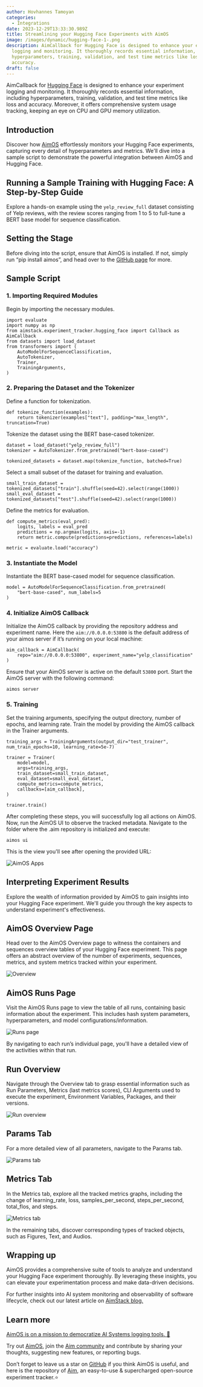 ```yaml
---
author: Hovhannes Tamoyan
categories:
  - Integrations
date: 2023-12-29T13:33:30.989Z
title: Streamlining your Hugging Face Experiments with AimOS
image: /images/dynamic/hugging-face-1-.png
description: AimCallback for Hugging Face is designed to enhance your experiment
  logging and monitoring. It thoroughly records essential information, including
  hyperparameters, training, validation, and test time metrics like loss and
  accuracy.
draft: false
---
```

AimCallback for [Hugging Face](https://huggingface.co/) is designed to enhance your experiment logging and monitoring. It thoroughly records essential information, including hyperparameters, training, validation, and test time metrics like loss and accuracy. Moreover, it offers comprehensive system usage tracking, keeping an eye on CPU and GPU memory utilization.

## Introduction

Discover how [AimOS](https://aimstack.io/blog/new-releases/aim-4-0-open-source-modular-observability-for-ai-systems) effortlessly monitors your Hugging Face experiments, capturing every detail of hyperparameters and metrics. We'll dive into a sample script to demonstrate the powerful integration between AimOS and Hugging Face.

## Running a Sample Training with Hugging Face: A Step-by-Step Guide

Explore a hands-on example using the `yelp_review_full` dataset consisting of Yelp reviews, with the review scores ranging from 1 to 5 to full-tune a BERT base model for sequence classification.



## Setting the Stage

Before diving into the script, ensure that AimOS is installed. If not, simply run “pip install aimos”, and head over to the [GitHub page](https://github.com/aimhubio/aimos) for more.

## Sample Script



### 1. Importing Required Modules

Begin by importing the necessary modules.

```
import evaluate
import numpy as np
from aimstack.experiment_tracker.hugging_face import Callback as AimCallback
from datasets import load_dataset
from transformers import (
    AutoModelForSequenceClassification,
    AutoTokenizer,
    Trainer,
    TrainingArguments,
)
```

### 2. Preparing the Dataset and the Tokenizer

Define a function for tokenization.

```
def tokenize_function(examples):
    return tokenizer(examples["text"], padding="max_length", truncation=True)
```

Tokenize the dataset using the BERT base-cased tokenizer.

```
dataset = load_dataset("yelp_review_full")
tokenizer = AutoTokenizer.from_pretrained("bert-base-cased")

tokenized_datasets = dataset.map(tokenize_function, batched=True)
```

Select a small subset of the dataset for training and evaluation.

```
small_train_dataset = tokenized_datasets["train"].shuffle(seed=42).select(range(1000))
small_eval_dataset = tokenized_datasets["test"].shuffle(seed=42).select(range(1000))
```

Define the metrics for evaluation.

```
def compute_metrics(eval_pred):
    logits, labels = eval_pred
    predictions = np.argmax(logits, axis=-1)
    return metric.compute(predictions=predictions, references=labels)

metric = evaluate.load("accuracy")
```

### 3. Instantiate the Model

Instantiate the BERT base-cased model for sequence classification.

```
model = AutoModelForSequenceClassification.from_pretrained(
    "bert-base-cased", num_labels=5
)
```

### 4. Initialize AimOS Callback

Initialize the AimOS callback by providing the repository address and experiment name. Here the `aim://0.0.0.0:53800` is the default address of your aimos server if it’s running on your local machine:

```
aim_callback = AimCallback(
    repo="aim://0.0.0.0:53800", experiment_name="yelp_classification"
)
```

Ensure that your AimOS server is active on the default `53800` port. Start the AimOS server with the following command:

```
aimos server
```

### 5. Training

Set the training arguments, specifying the output directory, number of epochs, and learning rate. Train the model by providing the AimOS callback in the Trainer arguments.

```
training_args = TrainingArguments(output_dir="test_trainer", num_train_epochs=10, learning_rate=5e-7)

trainer = Trainer(
    model=model,
    args=training_args,
    train_dataset=small_train_dataset,
    eval_dataset=small_eval_dataset,
    compute_metrics=compute_metrics,
    callbacks=[aim_callback],
)

trainer.train()
```

After completing these steps, you will successfully log all actions on AimOS. Now, run the AimOS UI to observe the tracked metadata. Navigate to the folder where the .aim repository is initialized and execute:

```
aimos ui
```

This is the view you'll see after opening the provided URL: 

![AimOS Apps](/images/dynamic/seamless-experimentation-screenshot-dec-13.png "AimOS Apps")

## Interpreting Experiment Results

Explore the wealth of information provided by AimOS to gain insights into your Hugging Face experiment. We'll guide you through the key aspects to understand experiment's effectiveness.



## AimOS Overview Page

Head over to the AimOS Overview page to witness the containers and sequences overview tables of your Hugging Face experiment. This page offers an abstract overview of the number of experiments, sequences, metrics, and system metrics tracked within your experiment.

![Overview](/images/dynamic/seam.png "Overview")

## AimOS Runs Page

Visit the AimOS Runs page to view the table of all runs, containing basic information about the experiment. This includes hash system parameters, hyperparameters, and model configurations/information.

![Runs page](/images/dynamic/seamless-experimentation-screenshot-dec-13-1-.png "Runs page")

By navigating to each run’s individual page, you'll have a detailed view of the activities within that run.

## Run Overview



Navigate through the Overview tab to grasp essential information such as Run Parameters, Metrics (last metrics scores), CLI Arguments used to execute the experiment, Environment Variables, Packages, and their versions.

![Run overview](/images/dynamic/seamless-experimentation-screenshot-dec-13-2-.png "Run overview")

## Params Tab

For a more detailed view of all parameters, navigate to the Params tab.

![Params tab](/images/dynamic/seamless-experimentation-screenshot-dec-13-3-.png "Params tab")

## Metrics Tab

In the Metrics tab, explore all the tracked metrics graphs, including the change of learning_rate, loss, samples_per_second, steps_per_second, total_flos, and steps.

![Metrics tab](/images/dynamic/seamless-experimentation-screenshot-dec-13-4-.png "Metrics tab ")

In the remaining tabs, discover corresponding types of tracked objects, such as Figures, Text, and Audios.

## Wrapping up

AimOS provides a comprehensive suite of tools to analyze and understand your Hugging Face experiment thoroughly. By leveraging these insights, you can elevate your experimentation process and make data-driven decisions. 

For further insights into AI system monitoring and observability of software lifecycle, check out our latest article on [AimStack blog.](https://aimstack.io/blog/new-releases/aim-4-0-open-source-modular-observability-for-ai-systems)

## Learn more

[](https://aimstack.io/blog/new-releases/aim-4-0-open-source-modular-observability-for-ai-systems)

[AimOS is on a mission to democratize AI Systems logging tools. 🙌](https://aimos.readthedocs.io/en/latest/apps/overview.html)[](https://aimstack.io/blog/new-releases/aim-4-0-open-source-modular-observability-for-ai-systems)

Try out [AimOS](https://github.com/aimhubio/aimos), join the [Aim community](https://community.aimstack.io/) and contribute by sharing your thoughts, suggesting new features, or reporting bugs.

Don’t forget to leave us a star on [GitHub](https://github.com/aimhubio/aimos) if you think AimOS is useful, and here is the repository of [Aim](https://github.com/aimhubio/aim), an easy-to-use & supercharged open-source experiment tracker.⭐️